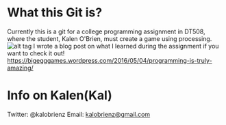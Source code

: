 # What this Git is?
Currently this is a git for a college programming assignment in DT508, where the student, Kalen O'Brien, must create a game using
processing.
![alt tag](https://bigegggames.files.wordpress.com/2016/05/logo.gif?w=660)
I wrote a blog post on what I learned during the assignment if you want to check it out!
https://bigegggames.wordpress.com/2016/05/04/programming-is-truly-amazing/
# Info on Kalen(Kal)
Twitter: @kalobrienz
Email: kalobrienz@gmail.com

